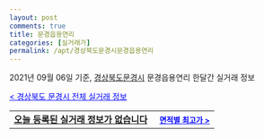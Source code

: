```yaml
---
layout: post
comments: true
title: 문경읍용연리
categories: [실거래가]
permalink: /apt/경상북도문경시문경읍용연리
---
```


2021년 09월 06일 기준, <a href="/apt/경상북도문경시">경상북도문경시</a> 문경읍용연리 한달간 실거래 정보

<a style="color: blue;" href="/apt/경상북도문경시">< 경상북도 문경시 전체 실거래 정보</a>
<!---- start ---->
<table>
  <tr>
    <td colspan="4" style="font-weight: bold;"><a href="/apt/경상북도문경시문경읍용연리{name_without_space}">오늘 등록된 실거래 정보가 없습니다</a> &nbsp;&nbsp;&nbsp; <a style="color: blue; font-size: smaller;" href="/apt/경상북도문경시문경읍용연리{name_without_space}">면적별 최고가 ></a></td>
  </tr>
    
</table>
<!---- end ---->
    